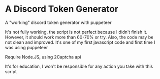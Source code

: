 # A Discord Token Generator
A "working" discord token generator with puppeteer

It's not fully working, the script is not perfect because I didn't finish it.
However, it should work more than 60-70% or try.
Also, the code may be not clean and improved. It's one of my first javascript code and first time I was using puppeteer

Require Node.JS, using 2Captcha api

It's for education, I won't be responsible for any action you take with this script
